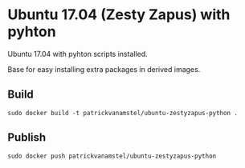 # Ubuntu 17.04 (Zesty Zapus) with pyhton

Ubuntu 17.04 with pyhton scripts installed.

Base for easy installing extra packages in derived images.

## Build

```
sudo docker build -t patrickvanamstel/ubuntu-zestyzapus-python .
```

## Publish

```
sudo docker push patrickvanamstel/ubuntu-zestyzapus-python
```

